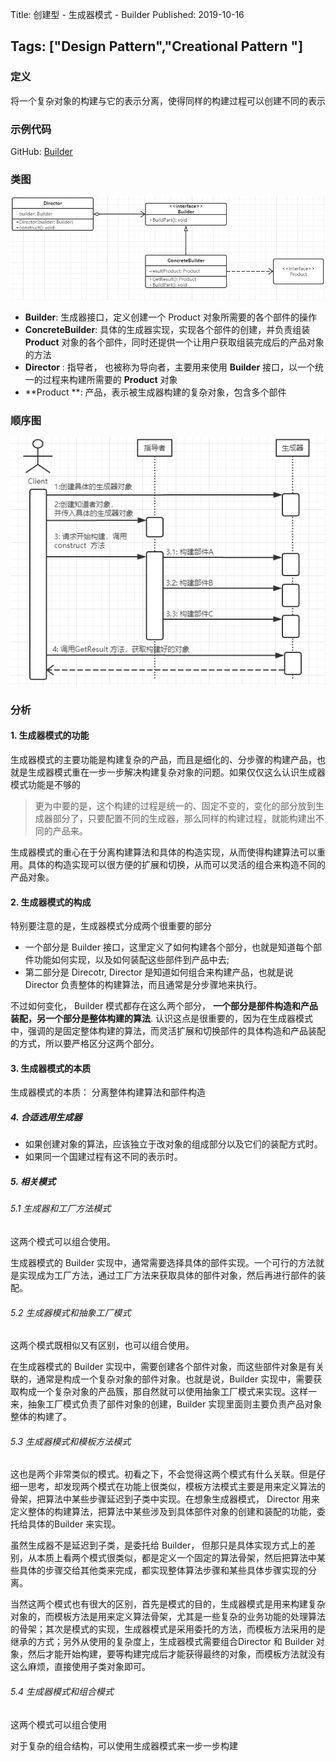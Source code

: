 Title: 创建型 - 生成器模式 - Builder
Published: 2019-10-16

Tags: ["Design Pattern","Creational Pattern "]
---
### 定义
将一个复杂对象的构建与它的表示分离，使得同样的构建过程可以创建不同的表示

### 示例代码
GitHub: [Builder](https://github.com/nightqbk/NK.DesignPattern/tree/master/NK.CreationalPatterns/NK.CreationalPatterns.Builder)

### 类图
![class diagram](../../assets/images/design-patterns/5-1.png)

- **Builder**: 生成器接口，定义创建一个 Product 对象所需要的各个部件的操作
- **ConcreteBuilder**: 具体的生成器实现，实现各个部件的创建，并负责组装 **Product** 对象的各个部件，同时还提供一个让用户获取组装完成后的产品对象的方法
- **Director** : 指导者， 也被称为导向者，主要用来使用 **Builder** 接口，以一个统一的过程来构建所需要的 **Product** 对象
- **Product **: 产品，表示被生成器构建的复杂对象，包含多个部件
### 顺序图
![sequence diagram](../../assets/images/design-patterns/5-2.png)

### 分析

#### 1. 生成器模式的功能

生成器模式的主要功能是构建复杂的产品，而且是细化的、分步骤的构建产品，也就是生成器模式重在一步一步解决构建复杂对象的问题。如果仅仅这么认识生成器模式功能是不够的

> 更为中要的是，这个构建的过程是统一的、固定不变的，变化的部分放到生成器部分了，只要配置不同的生成器，那么同样的构建过程，就能构建出不同的产品来。

生成器模式的重心在于分离构建算法和具体的构造实现，从而使得构建算法可以重用。具体的构造实现可以很方便的扩展和切换，从而可以灵活的组合来构造不同的产品对象。

#### 2. 生成器模式的构成

特别要注意的是，生成器模式分成两个很重要的部分

- 一个部分是 Builder 接口，这里定义了如何构建各个部分，也就是知道每个部件功能如何实现，以及如何装配这些部件到产品中去;
- 第二部分是 Direcotr, Director 是知道如何组合来构建产品，也就是说 Director 负责整体的构建算法，而且通常是分步骤地来执行。

不过如何变化， Builder 模式都存在这么两个部分， **一个部分是部件构造和产品装配，另一个部分是整体构建的算法**. 认识这点是很重要的，因为在生成器模式中，强调的是固定整体构建的算法，而灵活扩展和切换部件的具体构造和产品装配的方式，所以要严格区分这两个部分。

#### 3. 生成器模式的本质

生成器模式的本质： 分离整体构建算法和部件构造

##### 4. 合适选用生成器

- 如果创建对象的算法，应该独立于改对象的组成部分以及它们的装配方式时。
- 如果同一个国建过程有这不同的表示时。

##### 5. 相关模式

###### 5.1 生成器和工厂方法模式

这两个模式可以组合使用。

生成器模式的 Builder 实现中，通常需要选择具体的部件实现。一个可行的方法就是实现成为工厂方法，通过工厂方法来获取具体的部件对象，然后再进行部件的装配。

###### 5.2 生成器模式和抽象工厂模式

这两个模式既相似又有区别，也可以组合使用。

在生成器模式的 Builder 实现中，需要创建各个部件对象，而这些部件对象是有关联的，通常是构成一个复杂对象的部件对象。也就是说，Builder 实现中，需要获取构成一个复杂对象的产品簇，那自然就可以使用抽象工厂模式来实现。这样一来，抽象工厂模式负责了部件对象的创建，Builder 实现里面则主要负责产品对象整体的构建了。

###### 5.3 生成器模式和模板方法模式

这也是两个非常类似的模式。初看之下，不会觉得这两个模式有什么关联。但是仔细一思考，却发现两个模式在功能上很类似，模板方法模式主要是用来定义算法的骨架，把算法中某些步骤延迟到子类中实现。在想象生成器模式， Director 用来定义整体的构建算法，把算法中某些涉及到具体部件对象的创建和装配的功能，委托给具体的Builder 来实现。

虽然生成器不是延迟到子类，是委托给 Builder， 但那只是具体实现方式上的差别，从本质上看两个模式很类似，都是定义一个固定的算法骨架，然后把算法中某些具体的步骤交给其他类来完成，都实现整体算法步骤和某些具体步骤实现的分离。

当然这两个模式也有很大的区别，首先是模式的目的，生成器模式是用来构建复杂对象的，而模板方法是用来定义算法骨架，尤其是一些复杂的业务功能的处理算法的骨架；其次是模式的实现，生成器模式是采用委托的方法，而模板方法采用的是继承的方式；另外从使用的复杂度上，生成器模式需要组合Director 和 Builder 对象，然后才能开始构建，要等构建完成后才能获得最终的对象，而模板方法就没有这么麻烦，直接使用子类对象即可。

###### 5.4 生成器模式和组合模式

这两个模式可以组合使用

对于复杂的组合结构，可以使用生成器模式来一步一步构建








